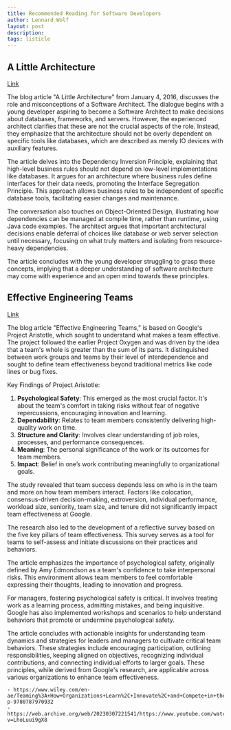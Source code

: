 ```yaml
---
title: Recommended Reading for Software Developers
author: Lennard Wolf
layout: post
description: 
tags: listicle
---
```



## A Little Architecture

[Link](https://blog.cleancoder.com/uncle-bob/2016/01/04/ALittleArchitecture.html)

The blog article "A Little Architecture" from January 4, 2016, discusses the role and misconceptions of a Software Architect. The dialogue begins with a young developer aspiring to become a Software Architect to make decisions about databases, frameworks, and servers. However, the experienced architect clarifies that these are not the crucial aspects of the role. Instead, they emphasize that the architecture should not be overly dependent on specific tools like databases, which are described as merely IO devices with auxiliary features.

The article delves into the Dependency Inversion Principle, explaining that high-level business rules should not depend on low-level implementations like databases. It argues for an architecture where business rules define interfaces for their data needs, promoting the Interface Segregation Principle. This approach allows business rules to be independent of specific database tools, facilitating easier changes and maintenance.

The conversation also touches on Object-Oriented Design, illustrating how dependencies can be managed at compile time, rather than runtime, using Java code examples. The architect argues that important architectural decisions enable deferral of choices like database or web server selection until necessary, focusing on what truly matters and isolating from resource-heavy dependencies.

The article concludes with the young developer struggling to grasp these concepts, implying that a deeper understanding of software architecture may come with experience and an open mind towards these principles.



## Effective Engineering Teams

[Link](https://addyosmani.com/blog/effective-teams/)

The blog article "Effective Engineering Teams," is based on Google's Project Aristotle, which sought to understand what makes a team effective. The project followed the earlier Project Oxygen and was driven by the idea that a team's whole is greater than the sum of its parts. It distinguished between work groups and teams by their level of interdependence and sought to define team effectiveness beyond traditional metrics like code lines or bug fixes.

Key Findings of Project Aristotle:
1. **Psychological Safety**: This emerged as the most crucial factor. It's about the team's comfort in taking risks without fear of negative repercussions, encouraging innovation and learning.
2. **Dependability**: Relates to team members consistently delivering high-quality work on time.
3. **Structure and Clarity**: Involves clear understanding of job roles, processes, and performance consequences.
4. **Meaning**: The personal significance of the work or its outcomes for team members.
5. **Impact**: Belief in one’s work contributing meaningfully to organizational goals.

The study revealed that team success depends less on who is in the team and more on how team members interact. Factors like colocation, consensus-driven decision-making, extroversion, individual performance, workload size, seniority, team size, and tenure did not significantly impact team effectiveness at Google.

The research also led to the development of a reflective survey based on the five key pillars of team effectiveness. This survey serves as a tool for teams to self-assess and initiate discussions on their practices and behaviors.

The article emphasizes the importance of psychological safety, originally defined by Amy Edmondson as a team's confidence to take interpersonal risks. This environment allows team members to feel comfortable expressing their thoughts, leading to innovation and progress.

For managers, fostering psychological safety is critical. It involves treating work as a learning process, admitting mistakes, and being inquisitive. Google has also implemented workshops and scenarios to help understand behaviors that promote or undermine psychological safety.

The article concludes with actionable insights for understanding team dynamics and strategies for leaders and managers to cultivate critical team behaviors. These strategies include encouraging participation, outlining responsibilities, keeping aligned on objectives, recognizing individual contributions, and connecting individual efforts to larger goals. These principles, while derived from Google's research, are applicable across various organizations to enhance team effectiveness.

    - https://www.wiley.com/en-ae/Teaming%3A+How+Organizations+Learn%2C+Innovate%2C+and+Compete+in+the+Knowledge+Economy-p-9780787970932
    - https://web.archive.org/web/20230307221541/https://www.youtube.com/watch?v=LhoLuui9gX8
